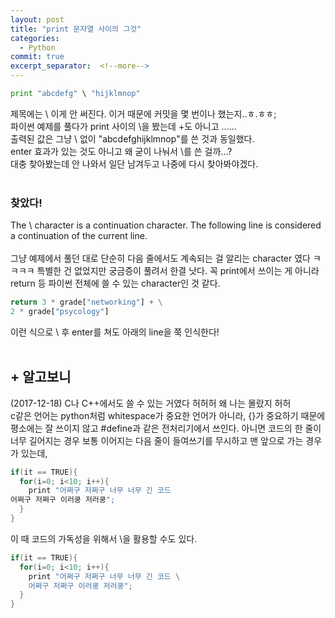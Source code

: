 ```yaml
---
layout: post
title: "print 문자열 사이의 그것"
categories:
  - Python
commit: true
excerpt_separator:  <!--more-->
---
```


```python
print "abcdefg" \ "hijklmnop"
```

제목에는 \ 이게 안 써진다. 이거 때문에 커밋을 몇 번이나 했는지..ㅎ.ㅎㅎ;<br>
파이썬 예제를 풀다가 print 사이의 \을 봤는데 +도 아니고 \......<br>
출력된 값은 그냥 \ 없이 "abcdefghijklmnop"를 쓴 것과 동일했다.<br>
enter 효과가 있는 것도 아니고 왜 굳이 나눠서 \를 쓴 걸까...?<br>
대충 찾아봤는데 안 나와서 일단 남겨두고 나중에 다시 찾아봐야겠다.<br>
<br>
### 찾았다!
The \ character is a continuation character. The following line is considered a continuation of the current line. <br>
<br>
그냥 예제에서 풀던 대로 단순히 다음 줄에서도 계속되는 걸 알리는 character 였다 ㅋㅋㅋㅋ 특별한 건 없었지만 궁금증이 풀려서 한결 낫다. 꼭 print에서 쓰이는 게 아니라 return 등 파이썬 전체에 쓸 수 있는 character인 것 같다.

```python
return 3 * grade["networking"] + \
2 * grade["psycology"]
```

이런 식으로 \ 후 enter를 쳐도 아래의 line을 쭉 인식한다!<br>
<br>
## + 알고보니
(2017-12-18)
C나 C++에서도 쓸 수 있는 거였다 허허허 왜 나는 몰랐지 허허 <br>
c같은 언어는 python처럼 whitespace가 중요한 언어가 아니라, {}가 중요하기 때문에 평소에는 잘 쓰이지 않고 #define과 같은 전처리기에서 쓰인다. 아니면 코드의 한 줄이 너무 길어지는 경우 보통 이어지는 다음 줄이 들여쓰기를 무시하고 맨 앞으로 가는 경우가 있는데,
```c
if(it == TRUE){
  for(i=0; i<10; i++){
    print "어쩌구 저쩌구 너무 너무 긴 코드
어쩌구 저쩌구 이러쿵 저러쿵";
  }
}
```
이 때 코드의 가독성을 위해서 \을 활용할 수도 있다.
```c
if(it == TRUE){
  for(i=0; i<10; i++){
    print "어쩌구 저쩌구 너무 너무 긴 코드 \
    어쩌구 저쩌구 이러쿵 저러쿵";
  }
}
```
